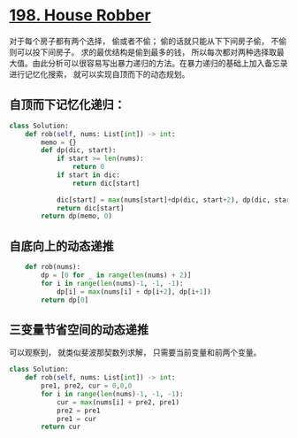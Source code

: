 # [198. House Robber](https://leetcode-cn.com/problems/house-robber/)

对于每个房子都有两个选择， 偷或者不偷； 偷的话就只能从下下间房子偷， 不偷则可以投下间房子。 求的最优结构是偷到最多的钱， 所以每次都对两种选择取最大值。由此分析可以很容易写出暴力递归的方法。在暴力递归的基础上加入备忘录进行记忆化搜索， 就可以实现自顶而下的动态规划。

## 自顶而下记忆化递归：

```python
class Solution:
    def rob(self, nums: List[int]) -> int:
        memo = {}
        def dp(dic, start):
            if start >= len(nums):
                return 0
            if start in dic:
                return dic[start]
            
            dic[start] = max(nums[start]+dp(dic, start+2), dp(dic, start+1))
            return dic[start]
        return dp(memo, 0)
```

## 自底向上的动态递推

```python
    def rob(nums):
        dp = [0 for _ in range(len(nums) + 2)]
        for i in range(len(nums)-1, -1, -1):
            dp[i] = max(nums[i] + dp[i+2], dp[i+1])
        return dp[0]
```

## 三变量节省空间的动态递推

可以观察到， 就类似斐波那契数列求解， 只需要当前变量和前两个变量。

```python
class Solution:
    def rob(self, nums: List[int]) -> int:
        pre1, pre2, cur = 0,0,0
        for i in range(len(nums)-1, -1, -1):
            cur = max(nums[i] + pre2, pre1)
            pre2 = pre1
            pre1 = cur
        return cur
```

